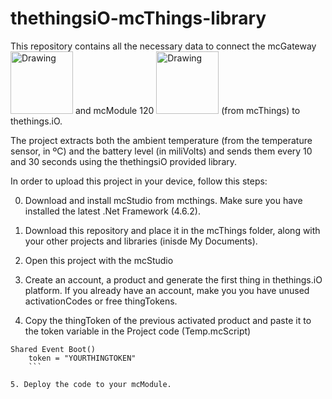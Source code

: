 # thethingsiO-mcThings-library

This repository contains all the necessary data to connect the mcGateway <img src="https://static1.squarespace.com/static/5644f11fe4b0d6ca7d80d351/56464858e4b0a4a3eeee164f/571fa990f8baf3aa08ceba95/1461692818210/mc-gateway.jpg" alt="Drawing" style="width: 100px;"/>  and mcModule 120  <img src="https://static1.squarespace.com/static/5644f11fe4b0d6ca7d80d351/56464858e4b0a4a3eeee164f/5772e7cdebbd1ab65ac0481d/1486135599593/mc-mod120.jpg" alt="Drawing" style="width: 100px"/> (from mcThings) to 
thethings.iO.

The project extracts both the ambient temperature (from the temperature sensor, in ºC) and the battery level (in miliVolts) and sends them every 10 and 30 seconds using the thethingsiO provided library.

In order to upload this project in your device, follow this steps:

0. Download and install mcStudio from mcthings. Make sure you have installed the latest .Net Framework (4.6.2).

1. Download this repository and place it in the mcThings folder, along with your other projects and libraries (inisde My Documents).

2. Open this project with the mcStudio

3. Create an account, a product and generate the first thing in thethings.iO platform. If you already have an account, make you you have unused activationCodes or free thingTokens.

4. Copy the thingToken of the previous activated product and paste it to the token variable in the Project code (Temp.mcScript)

```
Shared Event Boot()
    token = "YOURTHINGTOKEN"
    ```

5. Deploy the code to your mcModule.


